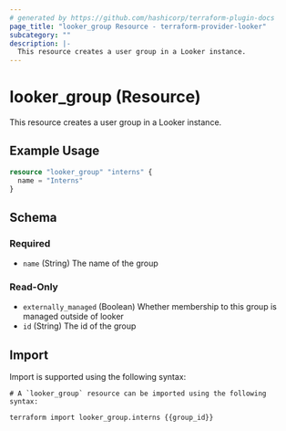 ```yaml
---
# generated by https://github.com/hashicorp/terraform-plugin-docs
page_title: "looker_group Resource - terraform-provider-looker"
subcategory: ""
description: |-
  This resource creates a user group in a Looker instance.
---
```


# looker_group (Resource)

This resource creates a user group in a Looker instance.

## Example Usage

```terraform
resource "looker_group" "interns" {
  name = "Interns"
}
```

<!-- schema generated by tfplugindocs -->
## Schema

### Required

- `name` (String) The name of the group

### Read-Only

- `externally_managed` (Boolean) Whether membership to this group is managed outside of looker
- `id` (String) The id of the group

## Import

Import is supported using the following syntax:

```shell
# A `looker_group` resource can be imported using the following syntax:

terraform import looker_group.interns {{group_id}}
```
